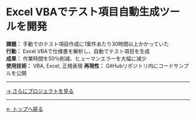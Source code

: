 # Excel VBAでテスト項目自動生成ツールを開発

**課題：** 手動でのテスト項目作成に1案件あたり30時間以上かかっていた  
**行動：** Excel VBAで仕様書を解析し、自動でテスト項目を生成  
**成果：** 作業時間を50％削減、ヒューマンエラーを大幅に減少  
**使用技術：** VBA, Excel, 正規表現
**再現性：** GitHubリポジトリ内にコードサンプルを公開

---

[→ さらにプロジェクトを見る](projects/genai-poc.md)

---

[← トップへ戻る](../index.md) 
